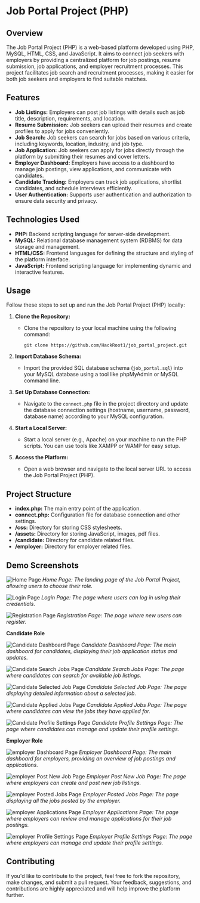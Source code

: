
# Job Portal Project (PHP)

## Overview

The Job Portal Project (PHP) is a web-based platform developed using PHP, MySQL, HTML, CSS, and JavaScript. It aims to connect job seekers with employers by providing a centralized platform for job postings, resume submission, job applications, and employer recruitment processes. This project facilitates job search and recruitment processes, making it easier for both job seekers and employers to find suitable matches.

## Features

- **Job Listings:** Employers can post job listings with details such as job title, description, requirements, and location.
- **Resume Submission:** Job seekers can upload their resumes and create profiles to apply for jobs conveniently.
- **Job Search:** Job seekers can search for jobs based on various criteria, including keywords, location, industry, and job type.
- **Job Application:** Job seekers can apply for jobs directly through the platform by submitting their resumes and cover letters.
- **Employer Dashboard:** Employers have access to a dashboard to manage job postings, view applications, and communicate with candidates.
- **Candidate Tracking:** Employers can track job applications, shortlist candidates, and schedule interviews efficiently.
- **User Authentication:** Supports user authentication and authorization to ensure data security and privacy.

## Technologies Used

- **PHP:** Backend scripting language for server-side development.
- **MySQL:** Relational database management system (RDBMS) for data storage and management.
- **HTML/CSS:** Frontend languages for defining the structure and styling of the platform interface.
- **JavaScript:** Frontend scripting language for implementing dynamic and interactive features.

## Usage

Follow these steps to set up and run the Job Portal Project (PHP) locally:

1. **Clone the Repository:**
   - Clone the repository to your local machine using the following command:
     ```
     git clone https://github.com/HackRoot1/job_portal_project.git
     ```

2. **Import Database Schema:**
   - Import the provided SQL database schema (`job_portal.sql`) into your MySQL database using a tool like phpMyAdmin or MySQL command line.

3. **Set Up Database Connection:**
   - Navigate to the `connect.php` file in the project directory and update the database connection settings (hostname, username, password, database name) according to your MySQL configuration.

4. **Start a Local Server:**
   - Start a local server (e.g., Apache) on your machine to run the PHP scripts. You can use tools like XAMPP or WAMP for easy setup.

5. **Access the Platform:**
   - Open a web browser and navigate to the local server URL to access the Job Portal Project (PHP).

## Project Structure

- **index.php:** The main entry point of the application.
- **connect.php:** Configuration file for database connection and other settings.
- **/css:** Directory for storing CSS stylesheets.
- **/assets:** Directory for storing JavaScript, images, pdf files.
- **/candidate:** Directory for candidate related files.
- **/employer:** Directory for employer related files.

## Demo Screenshots


![Home Page](demo/Home.png)
*Home Page: The landing page of the Job Portal Project, allowing users to choose their role.*

![Login Page](demo/LoginPage.png)
*Login Page: The page where users can log in using their credentials.*

![Registration Page](demo/RegistrationPage.png)
*Registration Page: The page where new users can register.*

**Candidate Role**

![Candidate Dashboard Page](demo/candidate/dashboard.png)
*Candidate Dashboard Page: The main dashboard for candidates, displaying their job application status and updates.*

![Candidate Search Jobs Page](demo/candidate/search_jobs.png)
*Candidate Search Jobs Page: The page where candidates can search for available job listings.*

![Candidate Selected Job Page](demo/candidate/selected_job.png)
*Candidate Selected Job Page: The page displaying detailed information about a selected job.*

![Candidate Applied Jobs Page](demo/candidate/applied_jobs.png)
*Candidate Applied Jobs Page: The page where candidates can view the jobs they have applied for.*

![Candidate Profile Settings Page](demo/candidate/profile_settings.png)
*Candidate Profile Settings Page: The page where candidates can manage and update their profile settings.*

**Employer Role**

![employer Dashboard Page](demo/employer/dashboard.png)
*Employer Dashboard Page: The main dashboard for employers, providing an overview of job postings and applications.*

![employer Post New Job Page](demo/employer/post_new_job.png)
*Employer Post New Job Page: The page where employers can create and post new job listings.*

![employer Posted Jobs Page](demo/employer/my_jobs.png)
*Employer Posted Jobs Page: The page displaying all the jobs posted by the employer.*

![employer Applications Page](demo/employer/applications.png)
*Employer Applications Page: The page where employers can review and manage applications for their job postings.*

![employer Profile Settings Page](demo/employer/profile_settings.png)
*Employer Profile Settings Page: The page where employers can manage and update their profile settings.*



## Contributing

If you'd like to contribute to the project, feel free to fork the repository, make changes, and submit a pull request. Your feedback, suggestions, and contributions are highly appreciated and will help improve the platform further.
